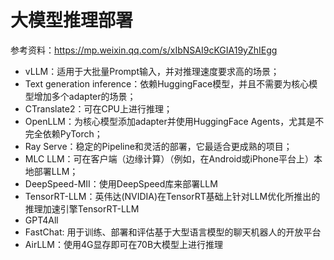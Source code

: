 # 大模型推理部署
参考资料：https://mp.weixin.qq.com/s/xIbNSAI9cKGIA19yZhIEgg  

- vLLM：适用于大批量Prompt输入，并对推理速度要求高的场景；
- Text generation inference：依赖HuggingFace模型，并且不需要为核心模型增加多个adapter的场景；
- CTranslate2：可在CPU上进行推理；
- OpenLLM：为核心模型添加adapter并使用HuggingFace Agents，尤其是不完全依赖PyTorch；
- Ray Serve：稳定的Pipeline和灵活的部署，它最适合更成熟的项目；
- MLC LLM：可在客户端（边缘计算）（例如，在Android或iPhone平台上）本地部署LLM；
- DeepSpeed-MII：使用DeepSpeed库来部署LLM
- TensorRT-LLM：英伟达(NVIDIA)在TensorRT基础上针对LLM优化所推出的推理加速引擎TensorRT-LLM
- GPT4All
- FastChat: 用于训练、部署和评估基于大型语言模型的聊天机器人的开放平台
- AirLLM：使用4G显存即可在70B大模型上进行推理